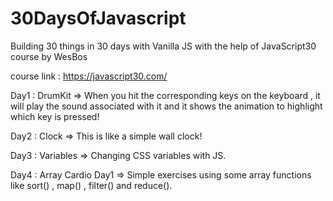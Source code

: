 # 30DaysOfJavascript
Building 30 things in 30 days with Vanilla JS with the help of JavaScript30 course by WesBos

course link : https://javascript30.com/

Day1 : DrumKit =>
When you hit the corresponding keys on the keyboard , it will play the sound associated with it and it shows the animation to highlight which key is pressed!

Day2 : Clock  => This is like a simple wall clock!

Day3 : Variables => Changing CSS variables with JS.

Day4 : Array Cardio Day1 => Simple exercises using some  array functions like sort() , map() , filter() and reduce(). 
